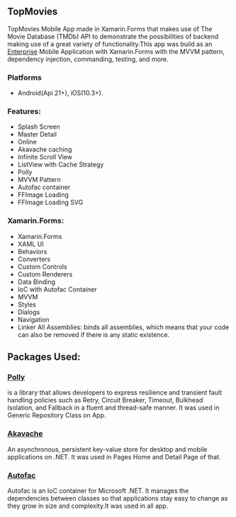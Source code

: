 ## TopMovies

TopMovies Mobile App made in Xamarin.Forms that makes use of The Movie Database (TMDb) API to demonstrate the possibilities of backend making use of a great variety of functionality.This app was build as an [Enterprise](https://blog.xamarin.com/developing-enterprise-apps-using-xamarin-forms/) Mobile Application with Xamarin.Forms with the MVVM pattern, dependency injection, commanding, testing, and more.

### Platforms

 - Android(Api 21+), iOS(10.3+).

### Features:

- Splash Screen
- Master Detail
- Online
- Akavache caching
- Infinite Scroll View
- ListView with Cache Strategy
- Polly
- MVVM Pattern
- Autofac container
- FFImage Loading
- FFImage Loading SVG

### Xamarin.Forms:

- Xamarin.Forms
- XAML UI
- Behaviors
- Converters
- Custom Controls
- Custom Renderers
- Data Binding
- IoC with Autofac Container
- MVVM
- Styles
- Dialogs
- Navigation
- Linker All Assemblies: binds all assemblies, which means that your code can also be removed if there is any static existence.

## Packages Used:

### [Polly](https://www.nuget.org/packages/Polly)
is a library that allows developers to express resilience and transient fault handling policies such as Retry, Circuit Breaker, Timeout, Bulkhead Isolation, and Fallback in a fluent and thread-safe manner. It was used in Generic Repository Class on App.

### [Akavache](https://www.nuget.org/packages/akavache)
An asynchronous, persistent key-value store for desktop and mobile applications on .NET. It was used in Pages Home and Detail Page of that.

### [Autofac](https://www.nuget.org/packages/Autofac)
Autofac is an IoC container for Microsoft .NET. It manages the dependencies between classes so that applications stay easy to change as they grow in size and complexity.It was used in all app.

